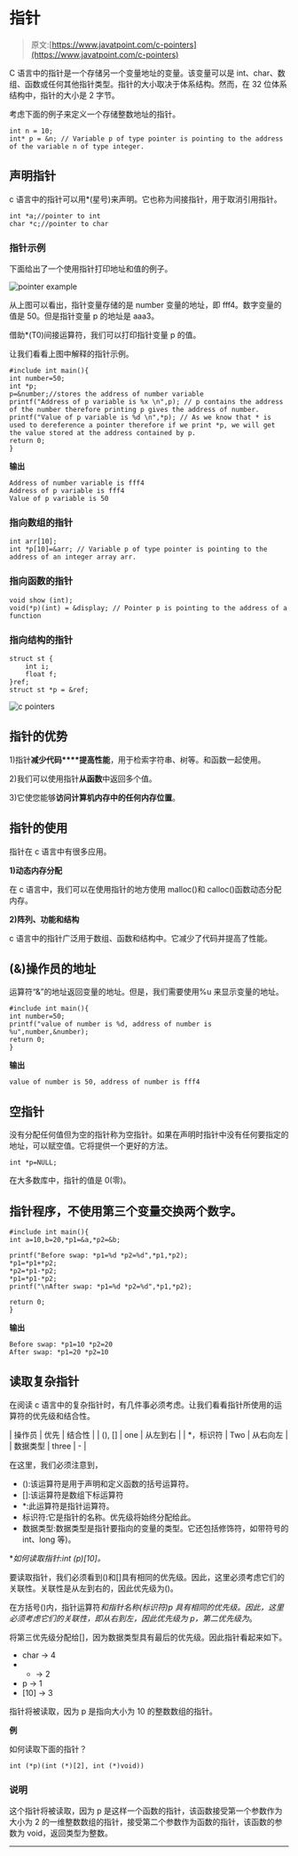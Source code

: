 # 指针

> 原文:[https://www.javatpoint.com/c-pointers](https://www.javatpoint.com/c-pointers)

C 语言中的指针是一个存储另一个变量地址的变量。该变量可以是 int、char、数组、函数或任何其他指针类型。指针的大小取决于体系结构。然而，在 32 位体系结构中，指针的大小是 2 字节。

考虑下面的例子来定义一个存储整数地址的指针。

```
int n = 10; 
int* p = &n; // Variable p of type pointer is pointing to the address of the variable n of type integer. 

```

## 声明指针

c 语言中的指针可以用*(星号)来声明。它也称为间接指针，用于取消引用指针。

```
int *a;//pointer to int
char *c;//pointer to char

```

### 指针示例

下面给出了一个使用指针打印地址和值的例子。

![pointer example](../Images/e442986368a4caef45296cde6661455b.png)

从上图可以看出，指针变量存储的是 number 变量的地址，即 fff4。数字变量的值是 50。但是指针变量 p 的地址是 aaa3。

借助*(T0)间接运算符，我们可以打印指针变量 p 的值。

让我们看看上图中解释的指针示例。

```
#include int main(){
int number=50;  
int *p;    
p=&number;//stores the address of number variable  
printf("Address of p variable is %x \n",p); // p contains the address of the number therefore printing p gives the address of number.   
printf("Value of p variable is %d \n",*p); // As we know that * is used to dereference a pointer therefore if we print *p, we will get the value stored at the address contained by p.  
return 0;
} 
```

**输出**

```
Address of number variable is fff4
Address of p variable is fff4
Value of p variable is 50

```

### 指向数组的指针

```
int arr[10];
int *p[10]=&arr; // Variable p of type pointer is pointing to the address of an integer array arr.

```

### 指向函数的指针

```
void show (int);
void(*p)(int) = &display; // Pointer p is pointing to the address of a function

```

### 指向结构的指针

```
struct st {
	int i;
	float f;
}ref;
struct st *p = &ref;

```

![c pointers](../Images/a6fa9c9b13d49c0a00cffd36466fed83.png)

## 指针的优势

1)指针**减少代码****提高性能**，用于检索字符串、树等。和函数一起使用。

2)我们可以使用指针**从函数**中返回多个值。

3)它使您能够**访问计算机内存中的任何内存位置**。

## 指针的使用

指针在 c 语言中有很多应用。

**1)动态内存分配**

在 c 语言中，我们可以在使用指针的地方使用 malloc()和 calloc()函数动态分配内存。

**2)阵列、功能和结构**

c 语言中的指针广泛用于数组、函数和结构中。它减少了代码并提高了性能。

## (&)操作员的地址

运算符“&”的地址返回变量的地址。但是，我们需要使用%u 来显示变量的地址。

```
#include int main(){
int number=50; 
printf("value of number is %d, address of number is %u",number,&number);  
return 0;
} 
```

**输出**

```
value of number is 50, address of number is fff4

```

## 空指针

没有分配任何值但为空的指针称为空指针。如果在声明时指针中没有任何要指定的地址，可以赋空值。它将提供一个更好的方法。

```
int *p=NULL;

```

在大多数库中，指针的值是 0(零)。

## 指针程序，不使用第三个变量交换两个数字。

```
#include int main(){
int a=10,b=20,*p1=&a,*p2=&b;

printf("Before swap: *p1=%d *p2=%d",*p1,*p2);
*p1=*p1+*p2;
*p2=*p1-*p2;
*p1=*p1-*p2;
printf("\nAfter swap: *p1=%d *p2=%d",*p1,*p2);

return 0;
} 
```

**输出**

```
Before swap: *p1=10 *p2=20
After swap: *p1=20 *p2=10

```

## 读取复杂指针

在阅读 c 语言中的复杂指针时，有几件事必须考虑。让我们看看指针所使用的运算符的优先级和结合性。

| 操作员 | 优先 | 结合性 |
| (), [] | one | 从左到右 |
| *，标识符 | Two | 从右向左 |
| 数据类型 | three | - |

在这里，我们必须注意到，

*   ():该运算符是用于声明和定义函数的括号运算符。
*   []:该运算符是数组下标运算符
*   *:此运算符是指针运算符。
*   标识符:它是指针的名称。优先级将始终分配给此。
*   数据类型:数据类型是指针要指向的变量的类型。它还包括修饰符，如带符号的 int、long 等)。

**如何读取指针:int (*p)[10]。**

要读取指针，我们必须看到()和[]具有相同的优先级。因此，这里必须考虑它们的关联性。关联性是从左到右的，因此优先级为()。

在方括号()内，指针运算符*和指针名称(标识符)p 具有相同的优先级。因此，这里必须考虑它们的关联性，即从右到左，因此优先级为 p，第二优先级为*。

将第三优先级分配给[]，因为数据类型具有最后的优先级。因此指针看起来如下。

*   char -> 4
*   * -> 2
*   p -> 1
*   [10] -> 3

指针将被读取，因为 p 是指向大小为 10 的整数数组的指针。

**例**

如何读取下面的指针？

```
int (*p)(int (*)[2], int (*)void))

```

### 说明

这个指针将被读取，因为 p 是这样一个函数的指针，该函数接受第一个参数作为大小为 2 的一维整数数组的指针，接受第二个参数作为函数的指针，该函数的参数为 void，返回类型为整数。

* * *
